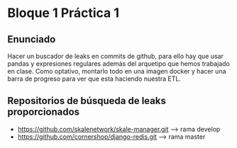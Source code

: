 # Bloque 1 Práctica 1
## Enunciado
Hacer un buscador de leaks en commits de github, para ello hay que usar pandas y expresiones regulares además del arquetipo que hemos trabajado en clase.
Como optativo, montarlo todo en una imagen docker y hacer una barra de progreso para ver que esta haciendo nuestra ETL.
## Repositorios de búsqueda de leaks proporcionados
- https://github.com/skalenetwork/skale-manager.git --> rama develop
- https://github.com/cornershop/django-redis.git --> rama master
